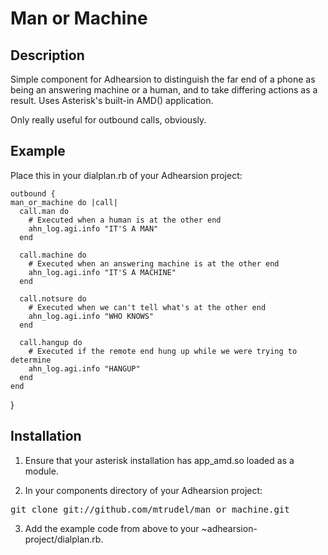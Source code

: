 # Man or Machine 

## Description

Simple component for Adhearsion to distinguish the far end of a phone as being an answering machine or a human, and to take differing actions as a result. Uses Asterisk's built-in AMD() application.

Only really useful for outbound calls, obviously.

## Example

Place this in your dialplan.rb of your Adhearsion project:

	outbound {
    man_or_machine do |call|
      call.man do
        # Executed when a human is at the other end
        ahn_log.agi.info "IT'S A MAN"
      end

      call.machine do
        # Executed when an answering machine is at the other end
        ahn_log.agi.info "IT'S A MACHINE"
      end

      call.notsure do
        # Executed when we can't tell what's at the other end
        ahn_log.agi.info "WHO KNOWS"
      end

      call.hangup do
        # Executed if the remote end hung up while we were trying to determine 
        ahn_log.agi.info "HANGUP"
      end
    end
  }
  
## Installation

1. Ensure that your asterisk installation has app_amd.so loaded as a module.

2. In your components directory of your Adhearsion project:

<pre>git clone git://github.com/mtrudel/man_or_machine.git</pre>

3. Add the example code from above to your ~adhearsion-project/dialplan.rb.
